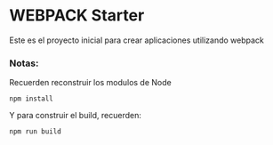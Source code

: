 # WEBPACK Starter

Este es el proyecto inicial para crear
aplicaciones utilizando webpack

### Notas:
Recuerden reconstruir los modulos de Node
```
npm install
```
Y para construir el build, recuerden:
```
npm run build
```